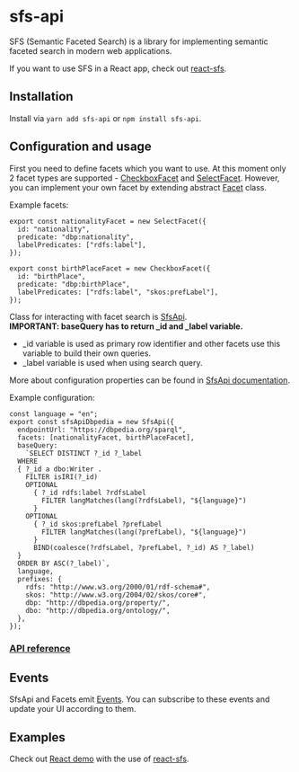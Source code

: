 # sfs-api

SFS (Semantic Faceted Search) is a library for implementing semantic faceted search in modern web applications.

If you want to use SFS in a React app, check out [react-sfs](https://www.npmjs.com/package/react-sfs).

## Installation

Install via `yarn add sfs-api` or `npm install sfs-api`.

## Configuration and usage

First you need to define facets which you want to use. At this moment only 2 facet types are supported -
[CheckboxFacet](src/facets/CheckboxFacet.ts) and [SelectFacet](src/facets/SelectFacet.ts). However, you can implement
your own facet by extending abstract [Facet](src/facets/Facet.ts) class.

Example facets:

```
export const nationalityFacet = new SelectFacet({
  id: "nationality",
  predicate: "dbp:nationality",
  labelPredicates: ["rdfs:label"],
});

export const birthPlaceFacet = new CheckboxFacet({
  id: "birthPlace",
  predicate: "dbp:birthPlace",
  labelPredicates: ["rdfs:label", "skos:prefLabel"],
});
```

Class for interacting with facet search is [SfsApi](src/SfsApi.ts).  
**IMPORTANT: baseQuery has to return _id and _label variable.**

- _id variable is used as primary row identifier and other facets use this variable to build their own queries.
- _label variable is used when using search query.

More about configuration properties can be found
in [SfsApi documentation](https://bouredan.github.io/sfs-api/classes/SfsApi.html).

Example configuration:

```
const language = "en";
export const sfsApiDbpedia = new SfsApi({
  endpointUrl: "https://dbpedia.org/sparql",
  facets: [nationalityFacet, birthPlaceFacet],
  baseQuery:
    `SELECT DISTINCT ?_id ?_label 
  WHERE 
  { ?_id a dbo:Writer .    
    FILTER isIRI(?_id)
    OPTIONAL
      { ?_id rdfs:label ?rdfsLabel 
        FILTER langMatches(lang(?rdfsLabel), "${language}")
      }
    OPTIONAL
      { ?_id skos:prefLabel ?prefLabel 
        FILTER langMatches(lang(?prefLabel), "${language}")
      }
      BIND(coalesce(?rdfsLabel, ?prefLabel, ?_id) AS ?_label) 
  }
  ORDER BY ASC(?_label)`,
  language,
  prefixes: {
    rdfs: "http://www.w3.org/2000/01/rdf-schema#",
    skos: "http://www.w3.org/2004/02/skos/core#",
    dbp: "http://dbpedia.org/property/",
    dbo: "http://dbpedia.org/ontology/",
  },
});
```

### [API reference](https://bouredan.github.io/sfs-api)

## Events

SfsApi and Facets emit [Events](src/Events.ts).
You can subscribe to these events and update your UI according to them.

## Examples

Check out [React demo](https://github.com/bouredan/sfs-react-demo)
with the use of [react-sfs](https://www.npmjs.com/package/react-sfs).
